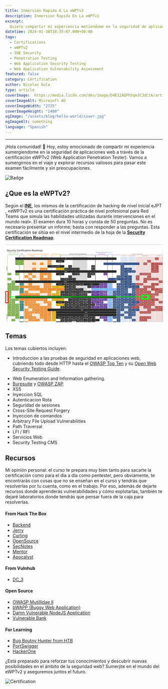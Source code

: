 ```yaml
---
title: Inmersion Rapida A La eWPTv2
description: Inmersion Rapida En La eWPTv2
excerpt:
  Quiero compartir mi experiencia metiendome en la seguridad de aplicaciones web a través de la certificación eWPTv2 (Web Application Penetration Tester).
datetime: 2024-01-30T18:35:07.000+00:00
tags:
  - Certifications
  - eWPTv2
  - INE Security
  - Penetration Testing
  - Web Application Security Testing
  - Web Application Vulnerability Assessment
featured: false
category: Certification
author: Nicolas Gula
type: article
coverImage:  https://media.licdn.com/dms/image/D4E12AQFhSqmJCJdCtA/article-cover_image-shrink_720_1280/0/1715205951038?e=1720656000&v=beta&t=hlzBOZ_NwNxG7L2qqqfWBqYZkGKF5iS_jEqUzanZvaw
coverImageAlt: Microsoft AD
coverImageWidth: "2725"
coverImageHeight: "1400"
ogImage: "/assets/blog/hello-world/cover.jpg"
ogImageAlt: something
language: "Spanish"
---
```


------
¡Hola comunidad! 👋 Hoy, estoy emocionado de compartir mi experiencia sumergiendome en la seguridad de aplicaciones web a través de la certificación eWPTv2 (Web Application Penetration Tester). Vamos a sumergirnos en el viaje y explorar recursos valiosos para pasar este examen fácilmente y sin preocupaciones.

![Badge](https://dev-to-uploads.s3.amazonaws.com/uploads/articles/acq0vr2esp3u0hihda3o.png)

## ¿Que es la eWPTv2?

Según el [**INE**](https://security.ine.com/certifications/ewpt-certification/), los mismos de la certificación de hacking de nivel inicial eJPT , «eWPTv2 es una certificación práctica de nivel profesional para Red Teams que simula las habilidades utilizadas durante intervenciones en el mundo real». El examen dura 10 horas y consta de 50 preguntas. No es necesario presentar un informe; basta con responder a las preguntas. Esta certificación se sitúa en el nivel intermedio de la hoja de la [**Security Certification Roadmap**](https://pauljerimy.com/security-certification-roadmap/).

![Certs](https://raw.githubusercontent.com/NicolasGula/NicolasGula/master/public/images/photos/seccerts.png)

## Temas

Los temas cubiertos incluyen:
- Introduccion a las pruebas de seguridad en aplicaciones web, cubriendo todo desde HTTP hasta el [OWASP Top Ten](https://owasp.org/Top10/) y su [Open Web Security Testing Guide](https://github.com/OWASP/wstg/tree/master/checklists).
* Web Enumeration and Information gathering.
* [Burpsuite](https://portswigger.net/burp) y [OWASP ZAP](https://www.zaproxy.org/).
* XSS
* Inyeccion SQL
* Autenticacion Rota
* Seguridad de sesiones
* Cross-Site Request Forgery
* Inyeccion de comandos
* Arbitrary File Upload Vulnerabilities
* Path Traversal
* LFI / RFI
* Servicios Web
* Security Testing CMS

## Recursos

Mi opinión personal: el curso te prepara muy bien tanto para sacarte la certificación como para el día a día como pentester, pero obviamente, te encontrarás con cosas que no se enseñan en el curso y tendrás que resolverlas por tu cuenta, como en el trabajo.
Por eso, además de dejarte recursos donde aprenderás vulnerabilidades y cómo explotarlas, también te dejaré laboratorios donde tendrás que pensar fuera de la caja para resolverlas.

#### **From Hack The Box**
* [Backend](https://www.hackthebox.com/machines/backend)
* [Jerry](https://www.hackthebox.com/machines/jerry)
* [Curling](https://www.hackthebox.com/machines/curling)
* [OpenSource](https://www.hackthebox.com/machines/opensource)
* [SecNotes](https://www.hackthebox.com/machines/secnotes)
* [Mentor](https://www.hackthebox.com/machines/mentor)
* [Apocalyst](https://www.hackthebox.com/machines/apocalyst)

#### **From Vulnhub**
* [DC_3](https://www.vulnhub.com/entry/dc-32,312/)

#### **Open Source**
* [OWASP Mutillidae II](https://tryhackme.com/room/owaspmutillidae)
* [bWAPP (Buggy Web Application)](http://www.itsecgames.com/index.htm)
* [Damn Vulnerable NodeJS Application](https://github.com/appsecco/dvna)
* [Vulnerable Bank](https://github.com/valtterikodisto/vulnerable-bank)

#### **For Learning**
* [Bug Boutny Hunter from HTB](https://academy.hackthebox.com/path/preview/bug-bounty-hunter)
* [PortSwigger](https://portswigger.net/web-security)
* [HackerOne](https://www.hackerone.com/hackers/hacker101)

¿Está preparado para reforzar tus conocimientos y descubrir nuevas posibilidades en el ámbito de la seguridad web? Sumerjite en el mundo del eWPTv2 y aseguremos juntos el futuro. 

![Certification](https://dev-to-uploads.s3.amazonaws.com/uploads/articles/p2drg9vrc6l7850rydk2.jpg)